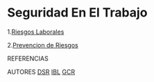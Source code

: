 # Seguridad En El Trabajo

1.[Riesgos Laborales](Riesgos_Laborales.md)

2.[Prevencion de Riesgos](Prevencion_De_Riesgos.md)


REFERENCIAS


AUTORES
[DSR](https://github.com/JohnDSil)
[IBL](https://github.com/IvanBL8)
[GCR](https://github.com/Guille98-ASIR)
